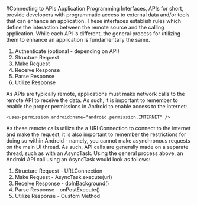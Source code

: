 #Connecting to APIs
Application Programming Interfaces, APIs for short, provide developers with programmatic access to external data and/or tools that can enhance an application. These interfaces establish rules which define the interaction between the remote source and the calling application. While each API is different, the general process for utilizing them to enhance an application is fundamentally the same.

1. Authenticate (optional - depending on API)
2. Structure Request
3. Make Request
4. Receive Response
5. Parse Response
6. Utilize Response

As APIs are typically remote, applications must make network calls to the remote API to receive the data. As such, it is important to remember to enable the proper permissions in Android to enable access to the internet:

```
<uses-permission android:name="android.permission.INTERNET" />
```

As these remote calls utilize the a URLConnection to connect to the internet and make the request, it is also important to remember the restrictions for doing so within Android - namely, you cannot make asynchronous requests on the main UI thread. As such, API calls are generally made on a separate thread, such as with an AsyncTask. Using the general process above, an Android API call using an AsyncTask would look as follows:

1. Structure Request - URLConnection
2. Make Request - AsyncTask.execute(url)
3. Receive Response - doInBackground()
4. Parse Response - onPostExecute()
5. Utilize Response - Custom Method


